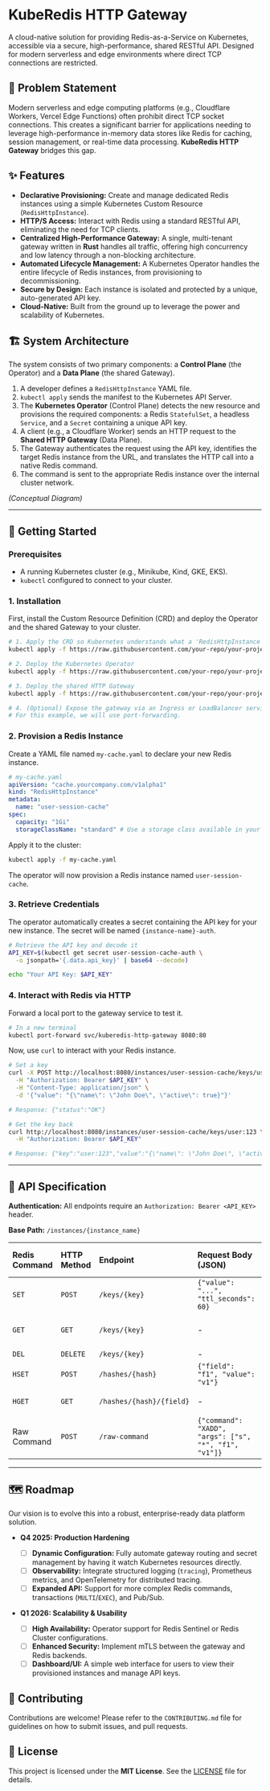 # KubeRedis HTTP Gateway

[](https://www.google.com/search?q=https://github.com/your-repo/your-project/actions)
[](https://opensource.org/licenses/MIT)
[](https://www.google.com/search?q=https://github.com/your-repo/your-project/releases)

A cloud-native solution for providing Redis-as-a-Service on Kubernetes, accessible via a secure, high-performance, shared RESTful API. Designed for modern serverless and edge environments where direct TCP connections are restricted.

## 🎯 Problem Statement

Modern serverless and edge computing platforms (e.g., Cloudflare Workers, Vercel Edge Functions) often prohibit direct TCP socket connections. This creates a significant barrier for applications needing to leverage high-performance in-memory data stores like Redis for caching, session management, or real-time data processing. **KubeRedis HTTP Gateway** bridges this gap.

## ✨ Features

  * **Declarative Provisioning:** Create and manage dedicated Redis instances using a simple Kubernetes Custom Resource (`RedisHttpInstance`).
  * **HTTP/S Access:** Interact with Redis using a standard RESTful API, eliminating the need for TCP clients.
  * **Centralized High-Performance Gateway:** A single, multi-tenant gateway written in **Rust** handles all traffic, offering high concurrency and low latency through a non-blocking architecture.
  * **Automated Lifecycle Management:** A Kubernetes Operator handles the entire lifecycle of Redis instances, from provisioning to decommissioning.
  * **Secure by Design:** Each instance is isolated and protected by a unique, auto-generated API key.
  * **Cloud-Native:** Built from the ground up to leverage the power and scalability of Kubernetes.

## 🏗️ System Architecture

The system consists of two primary components: a **Control Plane** (the Operator) and a **Data Plane** (the shared Gateway).

1.  A developer defines a `RedisHttpInstance` YAML file.
2.  `kubectl apply` sends the manifest to the Kubernetes API Server.
3.  The **Kubernetes Operator** (Control Plane) detects the new resource and provisions the required components: a Redis `StatefulSet`, a headless `Service`, and a `Secret` containing a unique API key.
4.  A client (e.g., a Cloudflare Worker) sends an HTTP request to the **Shared HTTP Gateway** (Data Plane).
5.  The Gateway authenticates the request using the API key, identifies the target Redis instance from the URL, and translates the HTTP call into a native Redis command.
6.  The command is sent to the appropriate Redis instance over the internal cluster network.

 *(Conceptual Diagram)*

-----

## 🚀 Getting Started

### Prerequisites

  * A running Kubernetes cluster (e.g., Minikube, Kind, GKE, EKS).
  * `kubectl` configured to connect to your cluster.

### 1\. Installation

First, install the Custom Resource Definition (CRD) and deploy the Operator and the shared Gateway to your cluster.

```bash
# 1. Apply the CRD so Kubernetes understands what a 'RedisHttpInstance' is
kubectl apply -f https://raw.githubusercontent.com/your-repo/your-project/main/config/crd.yaml

# 2. Deploy the Kubernetes Operator
kubectl apply -f https://raw.githubusercontent.com/your-repo/your-project/main/config/operator-deployment.yaml

# 3. Deploy the shared HTTP Gateway
kubectl apply -f https://raw.githubusercontent.com/your-repo/your-project/main/config/gateway-deployment.yaml

# 4. (Optional) Expose the gateway via an Ingress or LoadBalancer service
# For this example, we will use port-forwarding.
```

### 2\. Provision a Redis Instance

Create a YAML file named `my-cache.yaml` to declare your new Redis instance.

```yaml
# my-cache.yaml
apiVersion: "cache.yourcompany.com/v1alpha1"
kind: "RedisHttpInstance"
metadata:
  name: "user-session-cache"
spec:
  capacity: "1Gi"
  storageClassName: "standard" # Use a storage class available in your cluster
```

Apply it to the cluster:

```bash
kubectl apply -f my-cache.yaml
```

The operator will now provision a Redis instance named `user-session-cache`.

### 3\. Retrieve Credentials

The operator automatically creates a secret containing the API key for your new instance. The secret will be named `{instance-name}-auth`.

```bash
# Retrieve the API key and decode it
API_KEY=$(kubectl get secret user-session-cache-auth \
  -o jsonpath='{.data.api_key}' | base64 --decode)

echo "Your API Key: $API_KEY"
```

### 4\. Interact with Redis via HTTP

Forward a local port to the gateway service to test it.

```bash
# In a new terminal
kubectl port-forward svc/kuberedis-http-gateway 8080:80
```

Now, use `curl` to interact with your Redis instance.

```bash
# Set a key
curl -X POST http://localhost:8080/instances/user-session-cache/keys/user:123 \
  -H "Authorization: Bearer $API_KEY" \
  -H "Content-Type: application/json" \
  -d '{"value": "{\"name\": \"John Doe\", \"active\": true}"}'

# Response: {"status":"OK"}

# Get the key back
curl http://localhost:8080/instances/user-session-cache/keys/user:123 \
  -H "Authorization: Bearer $API_KEY"

# Response: {"key":"user:123","value":"{\"name\": \"John Doe\", \"active\": true}"}
```

-----

## 📖 API Specification

**Authentication:** All endpoints require an `Authorization: Bearer <API_KEY>` header.

**Base Path:** `/instances/{instance_name}`

| Redis Command | HTTP Method | Endpoint                       | Request Body (JSON)             | Success Response (200 OK)                          |
| :------------ | :---------- | :----------------------------- | :------------------------------ | :------------------------------------------------- |
| `SET`         | `POST`      | `/keys/{key}`                  | `{"value": "...", "ttl_seconds": 60}` | `{"status": "OK"}`                                 |
| `GET`         | `GET`       | `/keys/{key}`                  | -                               | `{"key": "mykey", "value": "some_value"}`          |
| `DEL`         | `DELETE`    | `/keys/{key}`                  | -                               | `{"deleted": 1}`                                   |
| `HSET`        | `POST`      | `/hashes/{hash}`               | `{"field": "f1", "value": "v1"}` | `{"status": "OK"}`                                 |
| `HGET`        | `GET`       | `/hashes/{hash}/{field}`       | -                               | `{"hash": "h", "field": "f1", "value": "v1"}`      |
| Raw Command   | `POST`      | `/raw-command`                 | `{"command": "XADD", "args": ["s", "*", "f1", "v1"]}` | `{"result": "1725700000000-0"}` |

-----

## 🗺️ Roadmap

Our vision is to evolve this into a robust, enterprise-ready data platform solution.

  * **Q4 2025: Production Hardening**

      * [ ] **Dynamic Configuration:** Fully automate gateway routing and secret management by having it watch Kubernetes resources directly.
      * [ ] **Observability:** Integrate structured logging (`tracing`), Prometheus metrics, and OpenTelemetry for distributed tracing.
      * [ ] **Expanded API:** Support for more complex Redis commands, transactions (`MULTI`/`EXEC`), and Pub/Sub.

  * **Q1 2026: Scalability & Usability**

      * [ ] **High Availability:** Operator support for Redis Sentinel or Redis Cluster configurations.
      * [ ] **Enhanced Security:** Implement mTLS between the gateway and Redis backends.
      * [ ] **Dashboard/UI:** A simple web interface for users to view their provisioned instances and manage API keys.

## 🤝 Contributing

Contributions are welcome\! Please refer to the `CONTRIBUTING.md` file for guidelines on how to submit issues, and pull requests.

## 📄 License

This project is licensed under the **MIT License**. See the [LICENSE](https://www.google.com/search?q=LICENSE) file for details.
